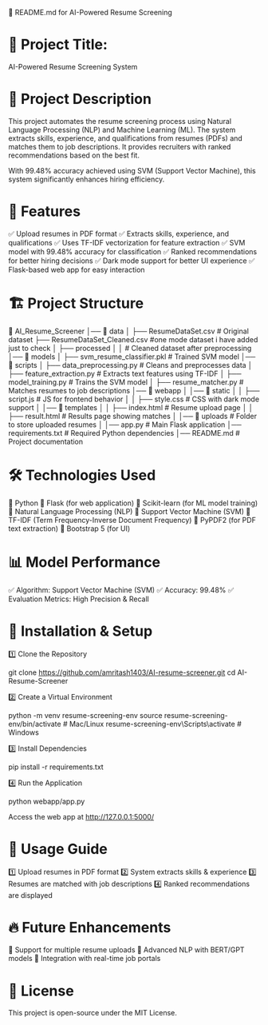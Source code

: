 📌 README.md for AI-Powered Resume Screening


# 📝 Project Title:

AI-Powered Resume Screening System

# 🎯 Project Description

This project automates the resume screening process using Natural Language Processing (NLP) and Machine Learning (ML). The system extracts skills, experience, and qualifications from resumes (PDFs) and matches them to job descriptions. It provides recruiters with ranked recommendations based on the best fit.

With 99.48% accuracy achieved using SVM (Support Vector Machine), this system significantly enhances hiring efficiency.

# 🚀 Features

✅ Upload resumes in PDF format
✅ Extracts skills, experience, and qualifications
✅ Uses TF-IDF vectorization for feature extraction
✅ SVM model with 99.48% accuracy for classification
✅ Ranked recommendations for better hiring decisions
✅ Dark mode support for better UI experience
✅ Flask-based web app for easy interaction

# 🏗 Project Structure

📂 AI_Resume_Screener
│── 📂 data
│   ├── ResumeDataSet.csv                # Original dataset
    ├── ResumeDataSet_Cleaned.csv        #one mode dataset i have added just to check
│   ├── processed
│   │       # Cleaned dataset after preprocessing
│── 📂 models
│   ├── svm_resume_classifier.pkl        # Trained SVM model
│── 📂 scripts
│   ├── data_preprocessing.py            # Cleans and preprocesses data
│   ├── feature_extraction.py            # Extracts text features using TF-IDF
│   ├── model_training.py                # Trains the SVM model
│   ├── resume_matcher.py                # Matches resumes to job descriptions
│── 📂 webapp
│   │── 📂 static
│   │   ├── script.js                     # JS for frontend behavior
│   │   ├── style.css                      # CSS with dark mode support
│   │── 📂 templates
│   │   ├── index.html                     # Resume upload page
│   │   ├── result.html                    # Results page showing matches
│   │── 📂 uploads                          # Folder to store uploaded resumes
│   │── app.py                              # Main Flask application
│── requirements.txt                         # Required Python dependencies
│── README.md                                # Project documentation

# 🛠 Technologies Used

🔹 Python
🔹 Flask (for web application)
🔹 Scikit-learn (for ML model training)
🔹 Natural Language Processing (NLP)
🔹 Support Vector Machine (SVM)
🔹 TF-IDF (Term Frequency-Inverse Document Frequency)
🔹 PyPDF2 (for PDF text extraction)
🔹 Bootstrap 5 (for UI)

# 📊 Model Performance

✅ Algorithm: Support Vector Machine (SVM)
✅ Accuracy: 99.48%
✅ Evaluation Metrics: High Precision & Recall

# 🔧 Installation & Setup

1️⃣ Clone the Repository

git clone https://github.com/amritash1403/AI-resume-screener.git
cd AI-Resume-Screener

2️⃣ Create a Virtual Environment

python -m venv resume-screening-env
source resume-screening-env/bin/activate  # Mac/Linux
resume-screening-env\Scripts\activate  # Windows

3️⃣ Install Dependencies

pip install -r requirements.txt

4️⃣ Run the Application

python webapp/app.py

Access the web app at http://127.0.0.1:5000/

# 📌 Usage Guide

1️⃣ Upload resumes in PDF format
2️⃣ System extracts skills & experience
3️⃣ Resumes are matched with job descriptions
4️⃣ Ranked recommendations are displayed

# 🔥 Future Enhancements

🔹 Support for multiple resume uploads
🔹 Advanced NLP with BERT/GPT models
🔹 Integration with real-time job portals

# 📝 License

This project is open-source under the MIT License.

